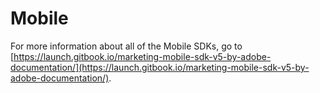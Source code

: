 # Mobile

For more information about all of the Mobile SDKs, go to [https://launch.gitbook.io/marketing-mobile-sdk-v5-by-adobe-documentation/](https://launch.gitbook.io/marketing-mobile-sdk-v5-by-adobe-documentation/).

